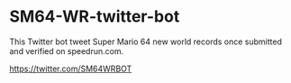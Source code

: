 # SM64-WR-twitter-bot
This Twitter bot tweet Super Mario 64 new world records once submitted and verified on speedrun.com.

https://twitter.com/SM64WRBOT
